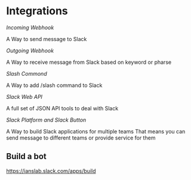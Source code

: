 # Integrations

*Incoming Webhook*

A Way to send message to Slack

*Outgoing Webhook*

A Way to receive message from Slack based on keyword or pharse

*Slash Commond*

A Way to add /slash command to Slack

*Slack Web API*

A full set of JSON API tools to deal with Slack

*Slack Platform and Slack Button*

A Way to build Slack applications for multiple teams
That means you can send message to different teams or provide service for them


## Build a bot

https://ianslab.slack.com/apps/build


